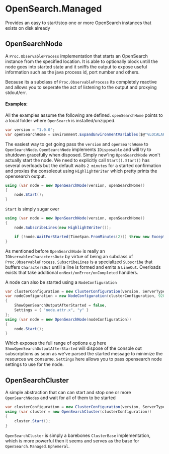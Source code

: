 # OpenSearch.Managed
Provides an easy to start/stop one or more OpenSearch instances that exists on disk already


## OpenSearchNode 

A `Proc.ObservableProcess` implementation that starts an OpenSearch instance from the specified
location. It is able to optionally block untill the node goes into started state and it sniffs the output 
to expose useful information such as the java process id, port number and others.

Because its a subclass of `Proc.ObservableProcess` its completely reactive and allows you to seperate the act 
of listening to the output and proxying stdout/err.

#### Examples:

All the examples assume the following are defined. `openSearchHome` points to a local folder where `OpenSearch` is installed/unzipped.

```csharp
var version = "1.0.0";
var openSearchHome = Environment.ExpandEnvironmentVariables($@"%LOCALAPPDATA%\OpenSearchManaged\{version}\opensearch-{version}");
```

The easiest way to get going pass the `version` and `openSearchHome` to `OpenSearchNode`.
`OpenSearchNode` implements `IDisposable` and will try to shutdown gracefully when disposed.
Simply new'ing `OpenSearchNode` won't actually start the node. We need to explicitly call `Start()`.
`Start()` has several overloads but the default waits `2 minutes` for a started confirmation and proxies 
the consoleout using `HighlightWriter` which pretty prints the opensearch output.


```csharp
using (var node = new OpenSearchNode(version, openSearchHome))
{
	node.Start();
}
```

`Start` is simply sugar over 

```csharp
using (var node = new OpenSearchNode(version, openSearchHome))
{
	node.SubscribeLines(new HighlightWriter());

	if (!node.WaitForStarted(TimeSpan.FromMinutes(2))) throw new Exception();
}
```

As mentioned before `OpenSearchNode` is really an `IObservable<CharactersOut>` by virtue of being an 
subclass of `Proc.ObservableProcess`. `SubscribeLines` is a specialized 
`Subscribe` that buffers `CharactersOut` untill a line is formed and emits a `LineOut`. Overloads exists that 
take additional `onNext/onError/onCompleted` handlers.

A  node can also be started using a `NodeConfiguration`

```csharp
var clusterConfiguration = new ClusterConfiguration(version, ServerType.OpenSearch, openSearchHome);
var nodeConfiguration = new NodeConfiguration(clusterConfiguration, 9200)
{
	ShowOpenSearchOutputAfterStarted = false,
	Settings = { "node.attr.x", "y" }
};
using (var node = new OpenSearchNode(nodeConfiguration))
{
	node.Start();
}
```

Which exposes the full range of options e.g here `ShowOpenSearchOutputAfterStarted` will dispose 
of the console out subscriptions as soon as we've parsed the started message to minimize the resources we consume.
`Settings` here allows you to pass opensearch node settings to use for the node.

## OpenSearchCluster

A simple abstraction that can can start and stop one or more `OpenSearchNodes` and wait for all of them to
be started

```csharp
var clusterConfiguration = new ClusterConfiguration(version, ServerType.OpenSearch, openSearchHome, numberOfNodes: 2);
using (var cluster = new OpenSearchCluster(clusterConfiguration))
{
	cluster.Start();
}
```

`OpenSearchCluster` is simply a barebones `ClusterBase` implementation, which is more powerful then it seems
and serves as the base for `OpenSearch.Managed.Ephemeral`.
